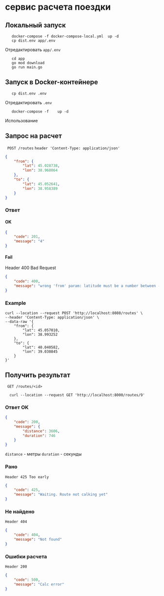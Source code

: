 # сервис  расчета поездки


## Локальный запуск
``` 
   docker-compose -f docker-compose-local.yml  up -d  
   cp dist.env app/.env
```
Отредактировать ```app/.env```
```
   cd app 
   go mod download
   go run main.go
```

## Запуск  в Docker-контейнере
``` 
   cp dist.env .env 
```
Отредактировать ```.env```
``` 
   docker-compose -f    up -d  
```
  
  
Использование  
## Запрос на расчет 

`` POST /routes``
``header 'Content-Type: application/json'``
```json
{
    "from": {
        "lat": 45.028738,
        "lon": 38.968064
    },
    "to": {
        "lat": 45.052641,  
        "lon": 38.958389
    }
}
```

### Ответ
#### OK
```json
{
    "code": 201,
    "message": "4"
}
```
#### Fail
Header 400 Bad Request
```json 
{
    "code": 400,
    "message": "wrong 'from' param: latitude must be a number between -90 and 90"
}
```
### Example 

```curl
curl --location --request POST 'http://localhost:8080/routes' \
--header 'Content-Type: application/json' \
--data-raw '{
    "from": {
        "lat": 45.057010,
        "lon": 38.993252
    },
    "to": {
        "lat": 40.040582,
        "lon": 39.030845
    }
}'
```

## Получить результат

`` GET /routes/<id>``

```curl
  curl --location --request GET 'http://localhost:8000/routes/9'
```
### Ответ OK
```json
{
    "code": 200,
    "message": {
        "distance": 3606,
        "duration": 746
    }
}
```
``distance`` - метры
``duration`` - секунды

### Рано
```Header 425 Too early```

```json
{
    "code": 425,
    "message": "Waiting. Route not calking yet"
}
```

### Не найдено 
```Header 404```

```json
{
    "code": 404,
    "message": "Not found"
}
```
### Ошибки расчета
```Header 200```

```json
{
    "code": 500,
    "message": "Calc error"
}
```